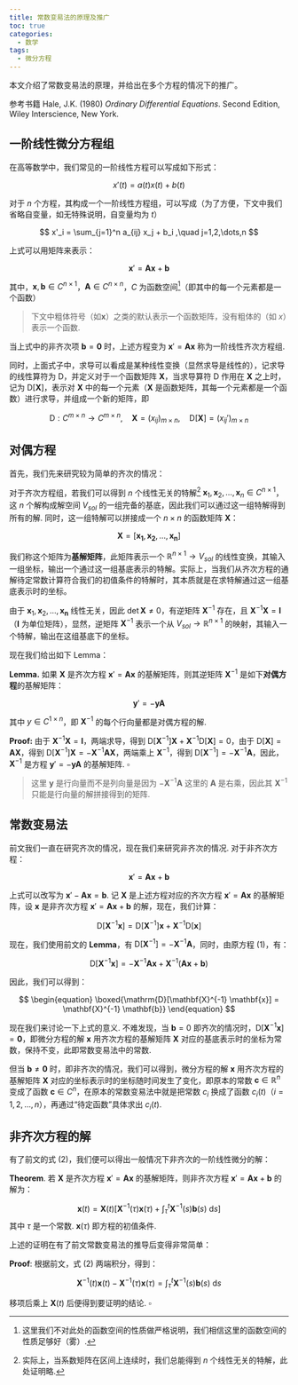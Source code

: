```yaml
---
title: 常数变易法的原理及推广
toc: true 
categories:
  - 数学
tags:
  - 微分方程
---
```


本文介绍了常数变易法的原理，并给出在多个方程的情况下的推广。

<!-- more -->

 参考书籍 Hale, J.K. (1980) *Ordinary Differential Equations*. Second Edition, Wiley Interscience, New York. 

## 一阶线性微分方程组

在高等数学中，我们常见的一阶线性方程可以写成如下形式：

$$ x'(t) = a(t) x(t) + b(t) $$

对于 $n$ 个方程，其构成一个一阶线性方程组，可以写成（为了方便，下文中我们省略自变量，如无特殊说明，自变量均为 $t$）

$$ x'_i = \sum_{j=1}^n a_{ij} x_j + b_i ,\quad j=1,2,\dots,n $$

上式可以用矩阵来表示：

$$ \mathbf{x}' = \mathbf{A} \mathbf{x} + \mathbf{b} $$

其中，$\mathbf{x}, \mathbf{b} \in C^{n \times 1}$，$\mathbf{A} \in C^{n \times n}$，$C$ 为函数空间[^1]（即其中的每一个元素都是一个函数）

> 下文中粗体符号（如$\mathbf{x}$）之类的默认表示一个函数矩阵，没有粗体的（如 $x$）表示一个函数.

[^1]:这里我们不对此处的函数空间的性质做严格说明，我们相信这里的函数空间的性质足够好（雾）.

当上式中的非齐次项 $\mathbf{b} = \mathbf{0}$ 时，上述方程变为 $\mathbf{x}' = \mathbf{A} \mathbf{x}$ 称为一阶线性齐次方程组.

同时，上面式子中，求导可以看成是某种线性变换（显然求导是线性的），记求导的线性算符为 $\mathrm{D}$，并定义对于一个函数矩阵 $\mathbf{X}$，当求导算符 $\mathrm{D}$ 作用在 $\mathbf{X}$ 之上时，记为 $\mathrm{D}[\mathbf{X}]$，表示对 $\mathbf{X}$ 中的每一个元素（$\mathbf{X}$ 是函数矩阵，其每一个元素都是一个函数）进行求导，并组成一个新的矩阵，即

$$ \mathrm{D}:C^{m \times n} \to C^{m \times n}, \quad \mathbf{X} = (x_{ij})_{m \times n}, \quad \mathrm{D}[\mathbf{X}] = (x_{ij}')_{m \times n} $$

## 对偶方程

首先，我们先来研究较为简单的齐次的情况：

对于齐次方程组，若我们可以得到 $n$ 个线性无关的特解[^2] $\mathbf{x}_1,\mathbf{x}_2,\dots,\mathbf{x}_n \in C^{n \times 1}$，这 $n$ 个解构成解空间 $V_{sol}$ 的一组完备的基底，因此我们可以通过这一组特解得到所有的解. 同时，这一组特解可以拼接成一个 $n \times n$ 的函数矩阵 $\mathbf{X}$：

[^2]: 实际上，当系数矩阵在区间上连续时，我们总能得到 $n$ 个线性无关的特解，此处证明略.

$$ \mathbf{X} = [\mathbf{x_1}, \mathbf{x_2}, \dots, \mathbf{x_n}] $$

我们称这个矩阵为**基解矩阵**，此矩阵表示一个 $\mathbb{R}^{n \times 1} \to V_{sol}$ 的线性变换，其输入一组坐标，输出一个通过这一组基底表示的特解。实际上，当我们从齐次方程的通解待定常数计算符合我们的初值条件的特解时，其本质就是在求特解通过这一组基底表示时的坐标。

由于 $\mathbf{x}_1,\mathbf{x}_2,\dots ,\mathbf{x_n}$ 线性无关，因此 $\det \mathbf{X} \neq 0$，有逆矩阵 $\mathbf{X}^{-1}$ 存在，且 $\mathbf{X}^{-1} \mathbf{X} = \mathbf{I}$（$\mathbf{I}$ 为单位矩阵），显然，逆矩阵 $\mathbf{X}^{-1}$ 表示一个从 $V_{sol} \to \mathbb{R}^{n \times 1}$ 的映射，其输入一个特解，输出在这组基底下的坐标。

现在我们给出如下 Lemma：

$\mathbf{Lemma.}$ 如果 $\mathbf{X}$ 是齐次方程 $\mathbf{x}' = \mathbf{A} \mathbf{x}$ 的基解矩阵，则其逆矩阵 $\mathbf{X}^{-1}$ 是如下**对偶方程**的基解矩阵：

$$ \mathbf{y}' = - \mathbf{y} \mathbf{A} $$

其中 $y \in C^{1 \times n}$，即 $\mathbf{X}^{-1}$ 的每个行向量都是对偶方程的解.

$\mathbf{Proof:}$ 由于 $\mathbf{X}^{-1} \mathbf{X} = \mathbf{I}$，两端求导，得到 $\mathrm{D}[\mathbf{X}^{-1}] \mathbf{X} + \mathbf{X}^{-1} \mathrm{D}[\mathbf{X}] = 0$，由于 $\mathrm{D}[\mathbf{X}] = \mathbf{A} \mathbf{X}$，得到 $\mathrm{D}[\mathbf{X}^{-1}] \mathbf{X} = -\mathbf{X}^{-1} \mathbf{A} \mathbf{X}$，两端乘上 $\mathbf{X}^{-1}$，得到 $\mathrm{D}[\mathbf{X}^{-1}] = - \mathbf{X}^{-1} \mathbf{A}$，因此，$\mathbf{X}^{-1}$ 是方程 $\mathbf{y}' = -\mathbf{y} \mathbf{A}$ 的基解矩阵. $\square$

> 这里 $\mathbf{y}$ 是行向量而不是列向量是因为 $-\mathbf{X}^{-1} \mathbf{A}$ 这里的 $\mathbf{A}$ 是右乘，因此其 $\mathbf{X}^{-1}$ 只能是行向量的解拼接得到的矩阵.

## 常数变易法

前文我们一直在研究齐次的情况，现在我们来研究非齐次的情况. 对于非齐次方程：

$$
\begin{equation}
\mathbf{x}' = \mathbf{A} \mathbf{x} + \mathbf{b}
\end{equation}
$$

上式可以改写为 $\mathbf{x}' - \mathbf{A} \mathbf{x} = \mathbf{b}$. 记 $\mathbf{X}$ 是上述方程对应的齐次方程 $\mathbf{x}' = \mathbf{A} \mathbf{x}$ 的基解矩阵，设 $\mathbf{x}$ 是非齐次方程 $\mathbf{x}'=\mathbf{A} \mathbf{x}+\mathbf{b}$ 的解，现在，我们计算：

$$
\mathrm{D}[\mathbf{X}^{-1} \mathbf{x}] = \mathrm{D}[\mathbf{X}^{-1}] \mathbf{x} + \mathbf{X}^{-1} \mathrm{D}[\mathbf{x}]
$$

现在，我们使用前文的 $\mathbf{Lemma}$，有 $\mathrm{D}[\mathbf{X}^{-1}] = - \mathbf{X}^{-1} \mathbf{A}$，同时，由原方程 $(1)$，有：

$$
\mathrm{D}[\mathbf{X}^{-1} \mathbf{x}] = - \mathbf{X}^{-1} \mathbf{A} \mathbf{x} + \mathbf{X}^{-1} (\mathbf{A} \mathbf{x} + \mathbf{b})
$$

因此，我们可以得到：

$$
\begin{equation}
\boxed{\mathrm{D}[\mathbf{X}^{-1} \mathbf{x}] = \mathbf{X}^{-1} \mathbf{b}}
\end{equation}
$$

现在我们来讨论一下上式的意义. 不难发现，当 $\mathbf{b}=0$ 即齐次的情况时，$\mathrm{D}[\mathbf{X}^{-1}\mathbf{x}] = \mathbf{0}$，即微分方程的解 $\mathbf{x}$ 用齐次方程的基解矩阵 $\mathbf{X}$ 对应的基底表示时的坐标为常数，保持不变，此即常数变易法中的常数. 

但当 $\mathbf{b} \neq \mathbf{0}$ 时，即非齐次的情况，我们可以得到，微分方程的解 $\mathbf{x}$ 用齐次方程的基解矩阵 $\mathbf{X}$ 对应的坐标表示时的坐标随时间发生了变化，即原本的常数 $\mathbf{c} \in \mathbb{R}^n$ 变成了函数 $\mathbf{c} \in C^n$，在原本的常数变易法中就是把常数 $c_i$ 换成了函数 $c_i(t)$（$i = 1,2,\dots,n$），再通过“待定函数”具体求出 $c_i(t)$.

## 非齐次方程的解

有了前文的式 $(2)$，我们便可以得出一般情况下非齐次的一阶线性微分的解：

$\mathbf{Theorem}.$ 若 $\mathbf{X}$ 是齐次方程 $\mathbf{x}'=\mathbf{A}\mathbf{x}$ 的基解矩阵，则非齐次方程 $\mathbf{x}'=\mathbf{A}\mathbf{x}+\mathbf{b}$ 的解为：

$$
\mathbf{x}(t) = \mathbf{X}(t) \left[ \mathbf{X}^{-1}(\tau) \mathbf{x}(\tau) + \int_\tau^t \mathbf{X}^{-1}(s) \mathbf{b}(s) \ \mathrm{d} s \right]
$$
其中 $\tau$ 是一个常数. $\mathbf{x}(\tau)$ 即方程的初值条件.

上述的证明在有了前文常数变易法的推导后变得非常简单：

$\mathbf{Proof}:$ 根据前文，式 $(2)$ 两端积分，得到：

$$\mathbf{X}^{-1}(t) \mathbf{x}(t) - \mathbf{X}^{-1}(\tau) \mathbf{x}(\tau) = \int_\tau^t \mathbf{X}^{-1}(s)\mathbf{b}(s) \ \mathrm{d} s$$

移项后乘上 $\mathbf{X}(t)$ 后便得到要证明的结论. $\square$


